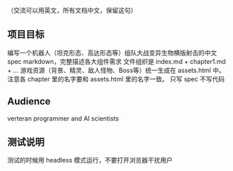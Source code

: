 （交流可以用英文，所有文档中文，保留这句）

## 项目目标
编写一个机器人（坦克形态、高达形态等）组队大战变异生物横版射击的中文spec markdown，完整描述各大组件需求
文件组织是 index.md + chapter1.md + ...
游戏资源（背景、精灵、敌人怪物、Boss等）统一生成在 assets.html 中。注意各 chapter 里的名字要和 assets.html 里的名字一致。
只写 spec 不写代码

## Audience
verteran programmer and AI scientists

## 测试说明
测试的时候用 headless 模式运行，不要打开浏览器干扰用户

